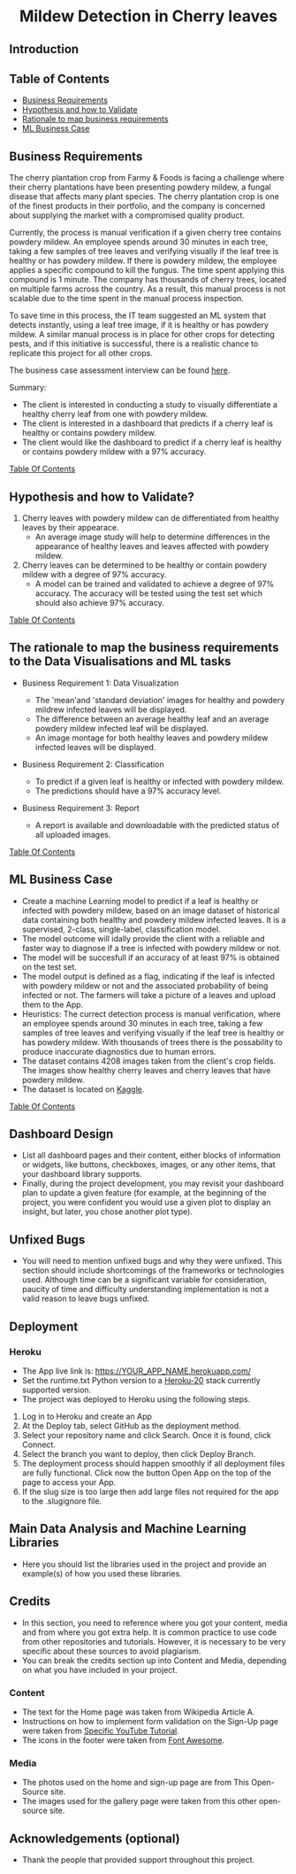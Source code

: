 # <h1 align="center">**Mildew Detection in Cherry leaves**</h1>

## Introduction


## Table of Contents
  * [Business Requirements](#business-requirements)
  * [Hypothesis and how to Validate](#hypothesis-and-how-to-validate)
  * [Rationale to map business requirements](#the-rationale-to-map-the-business-requirements-to-the-data-visualisations-and-ml-tasks)
  * [ML Business Case](#ml-business-case)

## Business Requirements

The cherry plantation crop from Farmy & Foods is facing a challenge where their cherry plantations have been presenting powdery mildew, a fungal disease that affects many plant species. The cherry plantation crop is one of the finest products in their portfolio, and the company is concerned about supplying the market with a compromised quality product.

Currently, the process is manual verification if a given cherry tree contains powdery mildew. An employee spends around 30 minutes in each tree, taking a few samples of tree leaves and verifying visually if the leaf tree is healthy or has powdery mildew. If there is powdery mildew, the employee applies a specific compound to kill the fungus. The time spent applying this compound is 1 minute.  The company has thousands of cherry trees, located on multiple farms across the country. As a result, this manual process is not scalable due to the time spent in the manual process inspection.

To save time in this process, the IT team suggested an ML system that detects instantly, using a leaf tree image, if it is healthy or has powdery mildew. A similar manual process is in place for other crops for detecting pests, and if this initiative is successful, there is a realistic chance to replicate this project for all other crops.

The business case assessment interview can be found [here](business_interview.md).

Summary:
* The client is interested in conducting a study to visually differentiate a healthy cherry leaf from one with powdery mildew.
* The client is interested in a dashboard that predicts if a cherry leaf is healthy or contains powdery mildew.
* The client would like the dashboard to predict if a cherry leaf is healthy or contains powdery mildew with a 97% accuracy.

[Table Of Contents](#table-of-contents)

## Hypothesis and how to Validate?

1. Cherry leaves with powdery mildew can de differentiated from healthy leaves by their appearace.
    * An average image study will help to determine differences in the appearance of healthy leaves and leaves affected with powdery mildew.
2. Cherry leaves can be determined to be healthy or contain powdery mildew with a degree of 97% accuracy.
    * A model can be trained and validated to achieve a degree of 97% accuracy. The accuracy will be tested using the test set which should also achieve 97% accuracy.

[Table Of Contents](#table-of-contents)

## The rationale to map the business requirements to the Data Visualisations and ML tasks

* Business Requirement 1: Data Visualization
    * The 'mean'and 'standard deviation' images for healthy and powdery mildrew infected leaves will be displayed.
    * The difference between an average healthy leaf and an average powdery mildew infected leaf will be displayed.
    * An image montage for both healthy leaves and powdery mildew infected leaves will be displayed.

* Business Requirement 2: Classification
    * To predict if a given leaf is healthy or infected with powdery mildew.
    * The predictions should have a 97% accuracy level.

* Business Requirement 3: Report
    * A report is available and downloadable with the predicted status of all uploaded images.

[Table Of Contents](#table-of-contents)

## ML Business Case

* Create a machine Learning model to predict if a leaf is healthy or infected with powdery mildew, based on an image dataset of historical data containing both healthy and powdery mildew infected leaves. It is a supervised, 2-class, single-label, classification model.
* The model outcome will idally provide the client with a reliable and faster way to diagnose if a tree is infected with powdery mildew or not.
* The model will be succesfull if an accuracy of at least 97% is obtained on the test set.
* The model output is defined as a flag, indicating if the leaf is infected with powdery mildew or not and the associated probability of being infected or not. The farmers will take a picture of a leaves and upload them to the App.
* Heuristics: The currect detection process is manual verification, where an employee spends around 30 minutes in each tree, taking a few samples of tree leaves and verifying visually if the leaf tree is healthy or has powdery mildew. With thousands of trees there is the possability to produce inaccurate diagnostics due to human errors.
* The dataset contains 4208 images taken from the client's crop fields. The images show healthy cherry leaves and cherry leaves that have powdery mildew.
* The dataset is located on [Kaggle](https://www.kaggle.com/codeinstitute/cherry-leaves).

[Table Of Contents](#table-of-contents)

## Dashboard Design
* List all dashboard pages and their content, either blocks of information or widgets, like buttons, checkboxes, images, or any other items, that your dashboard library supports.
* Finally, during the project development, you may revisit your dashboard plan to update a given feature (for example, at the beginning of the project, you were confident you would use a given plot to display an insight, but later, you chose another plot type).


## Unfixed Bugs
* You will need to mention unfixed bugs and why they were unfixed. This section should include shortcomings of the frameworks or technologies used. Although time can be a significant variable for consideration, paucity of time and difficulty understanding implementation is not a valid reason to leave bugs unfixed.

## Deployment
### Heroku

* The App live link is: https://YOUR_APP_NAME.herokuapp.com/ 
* Set the runtime.txt Python version to a [Heroku-20](https://devcenter.heroku.com/articles/python-support#supported-runtimes) stack currently supported version.
* The project was deployed to Heroku using the following steps.

1. Log in to Heroku and create an App
2. At the Deploy tab, select GitHub as the deployment method.
3. Select your repository name and click Search. Once it is found, click Connect.
4. Select the branch you want to deploy, then click Deploy Branch.
5. The deployment process should happen smoothly if all deployment files are fully functional. Click now the button Open App on the top of the page to access your App.
6. If the slug size is too large then add large files not required for the app to the .slugignore file. 


## Main Data Analysis and Machine Learning Libraries
* Here you should list the libraries used in the project and provide an example(s) of how you used these libraries.


## Credits 

* In this section, you need to reference where you got your content, media and from where you got extra help. It is common practice to use code from other repositories and tutorials. However, it is necessary to be very specific about these sources to avoid plagiarism. 
* You can break the credits section up into Content and Media, depending on what you have included in your project. 

### Content 

- The text for the Home page was taken from Wikipedia Article A.
- Instructions on how to implement form validation on the Sign-Up page were taken from [Specific YouTube Tutorial](https://www.youtube.com/).
- The icons in the footer were taken from [Font Awesome](https://fontawesome.com/).

### Media

- The photos used on the home and sign-up page are from This Open-Source site.
- The images used for the gallery page were taken from this other open-source site.



## Acknowledgements (optional)
* Thank the people that provided support throughout this project.
